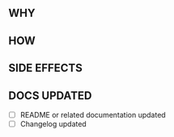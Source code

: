 ## WHY

<!--
Provide a brief description of the problem you're solving or the feature you're adding.
Explain the motivation behind the change and why it's necessary.
-->

## HOW

<!--
Explain the approach you've taken to solve the problem or implement the feature.
Describe any key decisions or trade-offs made during development.
-->

## SIDE EFFECTS

<!--
List any potential side effects or changes to the system that may arise due to this PR.
This can include changes to performance, behavior, or any impacted areas of the codebase.
-->

## DOCS UPDATED

- [ ] README or related documentation updated
- [ ] Changelog updated
